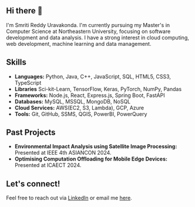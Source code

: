 ## Hi there 👋
I'm Smriti Reddy Uravakonda. 
I'm currently pursuing my Master's in Computer Science at Northeastern University, focusing on software development and data analysis. I have a strong interest in cloud computing, web development, machine learning and data management.

## Skills
- **Languages:** Python, Java, C++, JavaScript, SQL, HTML5, CSS3, TypeScript
- **Libraries** Sci-kit-Learn, TensorFlow, Keras, PyTorch, NumPy, Pandas
- **Frameworks:** Node.js, React, Express.js, Spring Boot, FastAPI 
- **Databases:** MySQL, MSSQL, MongoDB, NoSQL
- **Cloud Services:** AWS(EC2, S3, Lambda), GCP, Azure
- **Tools:** Git, GitHub, SSMS, QGIS, PowerBI, PowerQuery

 ##  Past Projects
- **Environmental Impact Analysis using Satellite Image Processing:** Presented at IEEE 4th ASIANCON 2024.
- **Optimising Computation Offloading for Mobile Edge Devices:** Presented at ICAECT 2024.

## Let's connect!
Feel free to reach out via [LinkedIn](https://www.linkedin.com/in/smriti-reddy) or email me [here](u.smritireddy@gmail.com).
<!--
**SmritiReddyy/SmritiReddyy** is a ✨ _special_ ✨ repository because its `README.md` (this file) appears on your GitHub profile.

Here are some ideas to get you started:

- 🔭 I’m currently working on ...
- 🌱 I’m currently learning ...
- 👯 I’m looking to collaborate on ...
- 🤔 I’m looking for help with ...
- 💬 Ask me about ...
- 📫 How to reach me: ...
- 😄 Pronouns: ...
- ⚡ Fun fact: ...
-->
